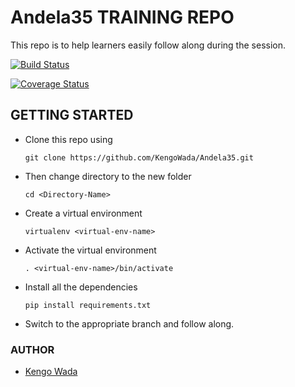 # Andela35 TRAINING REPO
This repo is to help learners easily follow along during the session.

[![Build Status](https://travis-ci.com/kalsmic/Andela35.svg?branch=master)](https://travis-ci.com/kalsmic/Andela35)

[![Coverage Status](https://coveralls.io/repos/github/kalsmic/Andela35/badge.svg?branch=master)](https://coveralls.io/github/kalsmic/Andela35?branch=deploy)


## GETTING STARTED
* Clone this repo using

  ```git clone https://github.com/KengoWada/Andela35.git```

* Then change directory to the new folder

  ```cd <Directory-Name> ```

* Create a virtual environment

  ```virtualenv <virtual-env-name>```

* Activate the virtual environment

  ```. <virtual-env-name>/bin/activate```

* Install all the dependencies

  ```pip install requirements.txt```

* Switch to the appropriate branch and follow along.

### AUTHOR
* [Kengo Wada](https://github.com/KengoWada)
